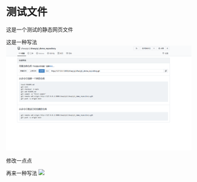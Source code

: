 # 测试文件

这是一个测试的静态网页文件

这是一种写法
![](QQ20240923-125537.png)

修改一点点

再来一种写法
![](images/QQ20240923-125537.png)
